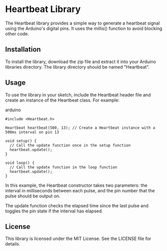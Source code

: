 
Heartbeat Library
=================

The Heartbeat library provides a simple way to generate a heartbeat signal using the Arduino's digital pins. It uses the millis() function to avoid blocking other code.

Installation
------------

To install the library, download the zip file and extract it into your Arduino libraries directory. The library directory should be named "Heartbeat".

Usage
-----

To use the library in your sketch, include the Heartbeat header file and create an instance of the Heartbeat class. For example:

arduino

```arduino
#include <Heartbeat.h>

Heartbeat heartbeat(500, 13); // Create a Heartbeat instance with a 500ms interval on pin 13

void setup() {
  // Call the update function once in the setup function
  heartbeat.update();
}

void loop() {
  // Call the update function in the loop function
  heartbeat.update();
}
```

In this example, the Heartbeat constructor takes two parameters: the interval in milliseconds between each pulse, and the pin number that the pulse should be output on.

The update function checks the elapsed time since the last pulse and toggles the pin state if the interval has elapsed.

License
-------

This library is licensed under the MIT License. See the LICENSE file for details.

